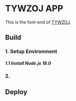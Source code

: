 # TYWZOJ APP

This is the font-end of [TYWZOJ](https://github.com/AntaresQAQ/tywzoj).

## Build

### 1. Setup Environment

##### 1.1 Install Node.js 18.0


### 2. 

## Deploy

